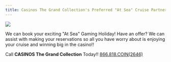 ```yaml
---
title: Casinos The Grand Collection's Preferred "At Sea" Cruise Partners
---
```

![](/uploads/ctgc-preferred-cruise-partners.jpg)

We can book your exciting "At Sea" Gaming Holiday!  Have an offer? We can assist with making your reservations so all you have worry about is enjoying your cruise and winning big in the casino!!

Call **CASINOS The Grand Collection** Today!! [866.818.COIN(2646)](tel:18668182646)
